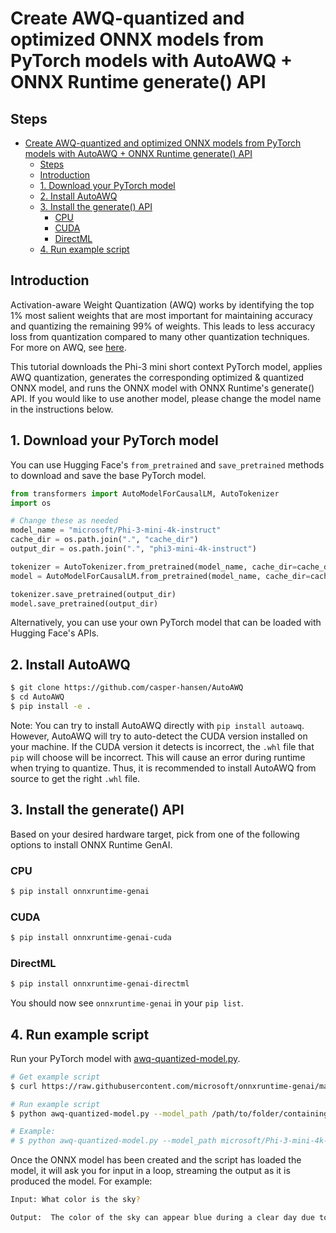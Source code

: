 # Create AWQ-quantized and optimized ONNX models from PyTorch models with AutoAWQ + ONNX Runtime generate() API

## Steps
- [Create AWQ-quantized and optimized ONNX models from PyTorch models with AutoAWQ + ONNX Runtime generate() API](#create-awq-quantized-and-optimized-onnx-models-from-pytorch-models-with-autoawq--onnx-runtime-generate-api)
  - [Steps](#steps)
  - [Introduction](#introduction)
  - [1. Download your PyTorch model](#1-download-your-pytorch-model)
  - [2. Install AutoAWQ](#2-install-autoawq)
  - [3. Install the generate() API](#3-install-the-generate-api)
    - [CPU](#cpu)
    - [CUDA](#cuda)
    - [DirectML](#directml)
  - [4. Run example script](#4-run-example-script)

## Introduction

Activation-aware Weight Quantization (AWQ) works by identifying the top 1% most salient weights that are most important for maintaining accuracy and quantizing the remaining 99% of weights. This leads to less accuracy loss from quantization compared to many other quantization techniques. For more on AWQ, see [here](https://arxiv.org/abs/2306.00978).

This tutorial downloads the Phi-3 mini short context PyTorch model, applies AWQ quantization, generates the corresponding optimized & quantized ONNX model, and runs the ONNX model with ONNX Runtime's generate() API. If you would like to use another model, please change the model name in the instructions below.

## 1. Download your PyTorch model

You can use Hugging Face's `from_pretrained` and `save_pretrained` methods to download and save the base PyTorch model.

```python
from transformers import AutoModelForCausalLM, AutoTokenizer
import os

# Change these as needed
model_name = "microsoft/Phi-3-mini-4k-instruct"
cache_dir = os.path.join(".", "cache_dir")
output_dir = os.path.join(".", "phi3-mini-4k-instruct")

tokenizer = AutoTokenizer.from_pretrained(model_name, cache_dir=cache_dir)
model = AutoModelForCausalLM.from_pretrained(model_name, cache_dir=cache_dir)

tokenizer.save_pretrained(output_dir)
model.save_pretrained(output_dir)
```

Alternatively, you can use your own PyTorch model that can be loaded with Hugging Face's APIs.

## 2. Install AutoAWQ

```bash
$ git clone https://github.com/casper-hansen/AutoAWQ
$ cd AutoAWQ
$ pip install -e .
```

Note: You can try to install AutoAWQ directly with `pip install autoawq`. However, AutoAWQ will try to auto-detect the CUDA version installed on your machine. If the CUDA version it detects is incorrect, the `.whl` file that `pip` will choose will be incorrect. This will cause an error during runtime when trying to quantize. Thus, it is recommended to install AutoAWQ from source to get the right `.whl` file.

## 3. Install the generate() API

Based on your desired hardware target, pick from one of the following options to install ONNX Runtime GenAI.

### CPU
```bash
$ pip install onnxruntime-genai
```

### CUDA
```bash
$ pip install onnxruntime-genai-cuda
```

### DirectML
```bash
$ pip install onnxruntime-genai-directml
```

You should now see `onnxruntime-genai` in your `pip list`.

## 4. Run example script

Run your PyTorch model with [awq-quantized-model.py](https://github.com/microsoft/onnxruntime-genai/blob/main/examples/python/awq-quantized-model.py).

```bash
# Get example script
$ curl https://raw.githubusercontent.com/microsoft/onnxruntime-genai/main/examples/python/awq-quantized-model.py -o awq-quantized-model.py

# Run example script
$ python awq-quantized-model.py --model_path /path/to/folder/containing/your/pytorch/model/ --quant_path /path/to/new/folder/to/save/quantized/pytorch/model/in/ --output_path /path/to/new/folder/to/save/quantized/and/optimized/onnx/model/in/ --execution_provider [dml|cuda]

# Example:
# $ python awq-quantized-model.py --model_path microsoft/Phi-3-mini-4k-instruct --quant_path ./phi3-mini-4k-instruct-awq/ --output_path ./phi3-mini-4k-instruct-awq-onnx/ --execution_provider dml
```

Once the ONNX model has been created and the script has loaded the model, it will ask you for input in a loop, streaming the output as it is produced the model. For example:

```bash
Input: What color is the sky?

Output:  The color of the sky can appear blue during a clear day due to Rayleigh scattering, which scatters shorter wavelengths of light (blue) more than longer wavelengths (red). However, the sky can also appear in various colors at sunrise and sunset, such as orange, pink, or purple, due to the scattering of light by the atmosphere when the sun is low on the horizon. Additionally, the sky can appear black at night when there is no sunlight.
```
